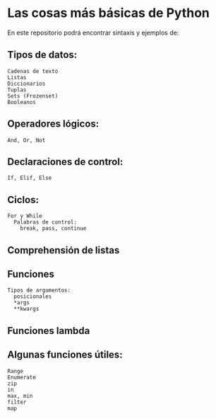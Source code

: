 # Las cosas más básicas de Python
En este repositorio podrá encontrar sintaxis y ejemplos de:
  ## Tipos de datos:
    Cadenas de texto
    Listas
    Diccionarios
    Tuplas
    Sets (Frozenset)
    Booleanos
  ## Operadores lógicos:
    And, Or, Not
  ## Declaraciones de control:
    If, Elif, Else
  ## Ciclos:
    For y While
      Palabras de control:
        break, pass, continue
  ## Comprehensión de listas
  ## Funciones
    Tipos de argumentos:
      posicionales
      *args
      **kwargs
   ## Funciones lambda
  ## Algunas funciones útiles:
    Range
    Enumerate
    zip
    in
    max, min
    filter
    map
  

